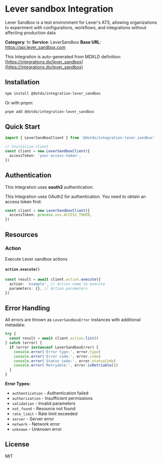 # Lever sandbox Integration

Lever Sandbox is a test environment for Lever's ATS, allowing organizations to experiment with configurations, workflows, and integrations without affecting production data

**Category**: hr
**Service**: LeverSandbox
**Base URL**: https://api.lever_sandbox.com

This Integration is auto-generated from MDXLD definition: [https://integrations.do/lever_sandbox](https://integrations.do/lever_sandbox)

## Installation

```bash
npm install @dotdo/integration-lever_sandbox
```

Or with pnpm:

```bash
pnpm add @dotdo/integration-lever_sandbox
```

## Quick Start

```typescript
import { LeverSandboxClient } from '@dotdo/integration-lever_sandbox'

// Initialize client
const client = new LeverSandboxClient({
  accessToken: 'your-access-token',
})
```

## Authentication

This Integration uses **oauth2** authentication.

This Integration uses OAuth2 for authentication. You need to obtain an access token first:

```typescript
const client = new LeverSandboxClient({
  accessToken: process.env.ACCESS_TOKEN,
})
```

## Resources

### Action

Execute Lever sandbox actions

#### `action.execute()`

```typescript
const result = await client.action.execute({
  action: 'example', // Action name to execute
  parameters: {}, // Action parameters
})
```

## Error Handling

All errors are thrown as `LeverSandboxError` instances with additional metadata:

```typescript
try {
  const result = await client.action.list()
} catch (error) {
  if (error instanceof LeverSandboxError) {
    console.error('Error type:', error.type)
    console.error('Error code:', error.code)
    console.error('Status code:', error.statusCode)
    console.error('Retryable:', error.isRetriable())
  }
}
```

**Error Types:**

- `authentication` - Authentication failed
- `authorization` - Insufficient permissions
- `validation` - Invalid parameters
- `not_found` - Resource not found
- `rate_limit` - Rate limit exceeded
- `server` - Server error
- `network` - Network error
- `unknown` - Unknown error

## License

MIT
